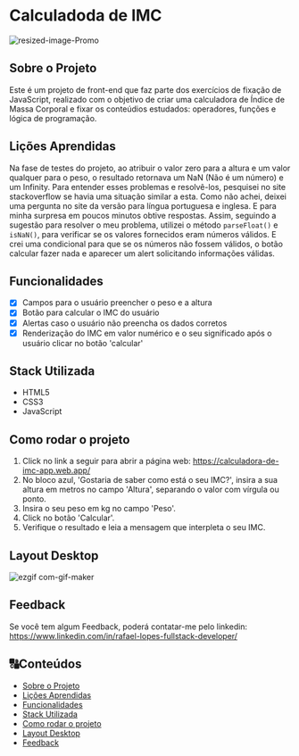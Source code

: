 # Calculadoda de IMC

![resized-image-Promo](https://user-images.githubusercontent.com/99361183/195163732-fd05fb69-03df-4446-b246-500b2401979f.jpeg)

## Sobre o Projeto

Este é um projeto de front-end que faz parte dos exercícios de fixação de JavaScript, realizado com o objetivo de criar uma calculadora de Índice de Massa Corporal e fixar os conteúdios estudados: operadores, funções e lógica de programação.

## Lições Aprendidas

Na fase de testes do projeto, ao atribuir o valor zero para a altura e um valor qualquer para o peso, o resultado retornava um NaN (Não é um número) e um Infinity.
Para entender esses problemas e resolvê-los, pesquisei no site stackoverflow se havia uma situação similar a esta. Como não achei, deixei uma pergunta no site da versão para língua portuguesa e inglesa. E para minha surpresa em poucos minutos obtive respostas.
Assim, seguindo a sugestão para resolver o meu problema, utilizei o método <code>parseFloat()</code> e <code>isNaN()</code>, para verificar se os valores fornecidos eram números válidos. E crei uma condicional para que se os números não fossem válidos, o botão calcular fazer nada e aparecer um alert solicitando informações válidas.

## Funcionalidades

- [x] Campos para o usuário preencher o peso e a altura
- [x] Botão para calcular o IMC do usuário
- [x] Alertas caso o usuário não preencha os dados corretos
- [x] Renderização do IMC em valor numérico e o seu significado após o usuário clicar no botão 'calcular'

## Stack Utilizada

+ HTML5
+ CSS3
+ JavaScript

## Como rodar o projeto

1) Click no link a seguir para abrir a página web:
https://calculadora-de-imc-app.web.app/
2) No bloco azul, 'Gostaria de saber como está o seu IMC?', insira a sua altura em metros no campo 'Altura', separando o valor com vírgula ou ponto.
3) Insira o seu peso em kg no campo 'Peso'.
4) Click no botão 'Calcular'. 
5) Verifique o resultado e leia a mensagem que interpleta o seu IMC.

## Layout Desktop

![ezgif com-gif-maker](https://user-images.githubusercontent.com/99361183/195159966-9388ff63-d07f-44c5-98b4-b8c737997cf5.gif)

## Feedback

Se você tem algum Feedback, poderá contatar-me pelo linkedin: https://www.linkedin.com/in/rafael-lopes-fullstack-developer/

##  🔠Conteúdos
<!--ts-->
   * [Sobre o Projeto](#sobre-o-projeto)
   * [Lições Aprendidas](#lições-aprendidas)
   * [Funcionalidades](#funcionalidades)
   * [Stack Utilizada](#stack-utilizada)
   * [Como rodar o projeto](#como-rodar-o-projeto)
   * [Layout Desktop](#layout-desktop)
   * [Feedback](#feedback)
<!--te-->
